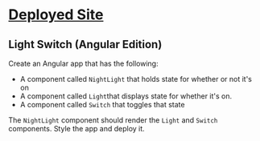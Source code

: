 # [Deployed Site](https://fluffy-khapse-76ed18.netlify.app/)

## Light Switch (Angular Edition)

Create an Angular app that has the following:

* A component called `NightLight` that holds state for whether or not it's on
* A component called `Light`that displays state for whether it's on.
* A component called `Switch` that toggles that state

The `NightLight` component should render the `Light` and `Switch` components. Style the app and deploy it.
